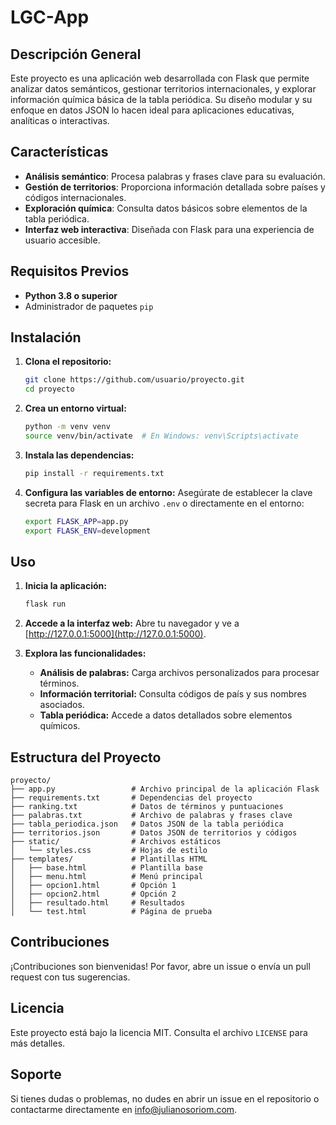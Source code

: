 # LGC-App

## Descripción General

Este proyecto es una aplicación web desarrollada con Flask que permite analizar datos semánticos, gestionar territorios internacionales, y explorar información química básica de la tabla periódica. Su diseño modular y su enfoque en datos JSON lo hacen ideal para aplicaciones educativas, analíticas o interactivas.

## Características

- **Análisis semántico**: Procesa palabras y frases clave para su evaluación.
- **Gestión de territorios**: Proporciona información detallada sobre países y códigos internacionales.
- **Exploración química**: Consulta datos básicos sobre elementos de la tabla periódica.
- **Interfaz web interactiva**: Diseñada con Flask para una experiencia de usuario accesible.

## Requisitos Previos

- **Python 3.8 o superior**
- Administrador de paquetes `pip`

## Instalación

1. **Clona el repositorio:**
   ```bash
   git clone https://github.com/usuario/proyecto.git
   cd proyecto
   ```

2. **Crea un entorno virtual:**
   ```bash
   python -m venv venv
   source venv/bin/activate  # En Windows: venv\Scripts\activate
   ```

3. **Instala las dependencias:**
   ```bash
   pip install -r requirements.txt
   ```

4. **Configura las variables de entorno:**
   Asegúrate de establecer la clave secreta para Flask en un archivo `.env` o directamente en el entorno:
   ```bash
   export FLASK_APP=app.py
   export FLASK_ENV=development
   ```

## Uso

1. **Inicia la aplicación:**
   ```bash
   flask run
   ```

2. **Accede a la interfaz web:**
   Abre tu navegador y ve a [http://127.0.0.1:5000](http://127.0.0.1:5000).

3. **Explora las funcionalidades:**
   - **Análisis de palabras:** Carga archivos personalizados para procesar términos.
   - **Información territorial:** Consulta códigos de país y sus nombres asociados.
   - **Tabla periódica:** Accede a datos detallados sobre elementos químicos.

## Estructura del Proyecto

```plaintext
proyecto/
├── app.py                 # Archivo principal de la aplicación Flask
├── requirements.txt       # Dependencias del proyecto
├── ranking.txt            # Datos de términos y puntuaciones
├── palabras.txt           # Archivo de palabras y frases clave
├── tabla_periodica.json   # Datos JSON de la tabla periódica
├── territorios.json       # Datos JSON de territorios y códigos
├── static/                # Archivos estáticos
│   └── styles.css         # Hojas de estilo
├── templates/             # Plantillas HTML
│   ├── base.html          # Plantilla base
│   ├── menu.html          # Menú principal
│   ├── opcion1.html       # Opción 1
│   ├── opcion2.html       # Opción 2
│   ├── resultado.html     # Resultados
│   └── test.html          # Página de prueba
```

## Contribuciones

¡Contribuciones son bienvenidas! Por favor, abre un issue o envía un pull request con tus sugerencias.

## Licencia

Este proyecto está bajo la licencia MIT. Consulta el archivo `LICENSE` para más detalles.

## Soporte

Si tienes dudas o problemas, no dudes en abrir un issue en el repositorio o contactarme directamente en [info@julianosoriom.com](mailto:info@julianosoriom.com).